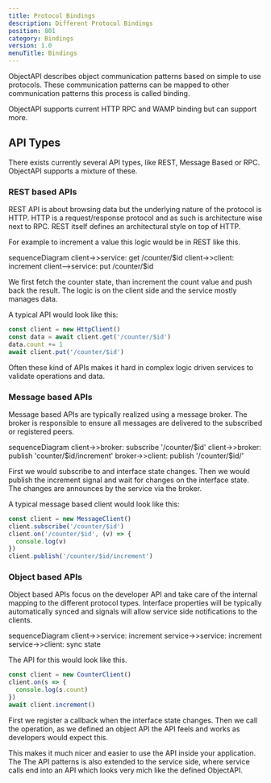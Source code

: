 ```yaml
---
title: Protocol Bindings
description: Different Protocol Bindings
position: 801
category: Bindings
version: 1.0
menuTitle: Bindings
---
```


ObjectAPI describes object communication patterns based on simple to use protocols. These communication patterns can be mapped to other communication patterns this process is called binding.

ObjectAPI supports current HTTP RPC and WAMP binding but can support more.

## API Types

There exists currently several API types, like REST, Message Based or RPC. ObjectAPI supports a mixture of these.

### REST based APIs

REST API is about browsing data but the underlying nature of the protocol is HTTP. HTTP is a request/response protocol and as such is architecture wise next to RPC. REST itself defines an architectural style on top of HTTP.

For example to increment a value this logic would be in REST like this.

<mermaid>
sequenceDiagram
  client->>service: get /counter/$id
  client->>client: increment
  client-->service: put /counter/$id
</mermaid>

We first fetch the counter state, than increment the count value and push back the result. The logic is on the client side and the service mostly manages data.

A typical API would look like this:

```js
const client = new HttpClient()
const data = await client.get('/counter/$id')
data.count += 1
await client.put('/counter/$id')
```

Often these kind of APIs makes it hard in complex logic driven services to validate operations and data.

### Message based APIs

Message based APIs are typically realized using a message broker. The broker is responsible to ensure all messages are delivered to the subscribed or registered peers.

<mermaid>
sequenceDiagram
  client->>broker: subscribe '/counter/$id'
  client->>broker: publish 'counter/$id/increment'
  broker->>client: publish '/counter/$id/'
</mermaid>

First we would subscribe to and interface state changes. Then we would publish the increment signal and wait for changes on the interface state. The changes are announces by the service via the broker.

A typical message based client would look like this:

```js
const client = new MessageClient()
client.subscribe('/counter/$id')
client.on('/counter/$id', (v) => {
  console.log(v)
})
client.publish('/counter/$id/increment')
```
### Object based APIs

Object based APIs focus on the developer API and take care of the internal mapping to the different protocol types. Interface properties will be typically automatically synced and signals will allow service side notifications to the clients.

<mermaid>
sequenceDiagram
  client->>service: increment
  service->>service: increment
  service->>client: sync state
</mermaid>

The API for this would look like this.

```js
const client = new CounterClient()
client.on(s => {
  console.log(s.count)
})
await client.increment()
```

First we register a callback when the interface state changes. Then we call the operation, as we defined an object API the API feels and works as developers would expect this.

This makes it much nicer and easier to use the API inside your application. The
The API patterns is also extended to the service side, where service calls end into an API which looks very mich like the defined ObjectAPI.
